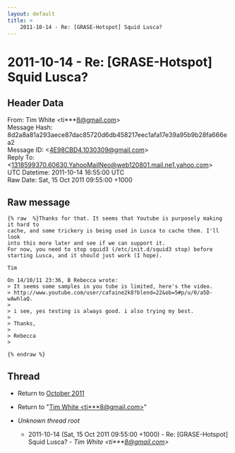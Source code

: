 ```yaml
---
layout: default
title: >
    2011-10-14 - Re: [GRASE-Hotspot] Squid Lusca?
---
```


# 2011-10-14 - Re: [GRASE-Hotspot] Squid Lusca?

## Header Data

From: Tim White \<ti***8@gmail.com\><br>
Message Hash: 8d2a8a81a293aece87dac85720d6db458217eec1afa17e39a95b9b28fa666ea2<br>
Message ID: \<4E98CBD4.1030309@gmail.com\><br>
Reply To: \<1318599370.60630.YahooMailNeo@web120801.mail.ne1.yahoo.com\><br>
UTC Datetime: 2011-10-14 16:55:00 UTC<br>
Raw Date: Sat, 15 Oct 2011 09:55:00 +1000<br>

## Raw message

```
{% raw  %}Thanks for that. It seems that Youtube is purposely making it hard to 
cache, and some trickery is being used in Lusca to cache them. I'll look 
into this more later and see if we can support it.
For now, you need to stop squid3 (/etc/init.d/squid3 stop) before 
starting Lusca, and it should just work (I hope).

Tim

On 14/10/11 23:36, B Rebecca wrote:
> It seems some samples in you tube is limited, here's the video. 
> http://www.youtube.com/user/cafaine2k8?blend=22&ob=5#p/u/0/a5D-wAwhlaQ.
>
> i see, yes testing is always good. i also trying my best.
>
> Thanks,
>
> Rebecca
>

{% endraw %}
```

## Thread

+ Return to [October 2011](/archive/2011/10)

+ Return to "[Tim White <ti***8<span>@</span>gmail.com>](/authors/ti___8_at_gmail_com)"

+ _Unknown thread root_
  + 2011-10-14 (Sat, 15 Oct 2011 09:55:00 +1000) - Re: [GRASE-Hotspot] Squid Lusca? - _Tim White \<ti***8@gmail.com\>_

